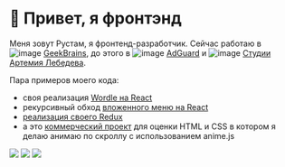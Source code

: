 # 👋 Привет, я фронтэнд

Меня зовут Рустам, я фронтенд-разработчик. Сейчас работаю в ![image](https://camo.githubusercontent.com/3def5d9c2bd72eb1731170b56d09a4a0bcdee071c7bda133d03878818480a55e/68747470733a2f2f6472616c6578616e6472612e72752f636f6d6d6f6e2f67622e737667) [GeekBrains](https://gb.ru), до этого в ![image](https://camo.githubusercontent.com/709e51fabf3d508adff2a65c543259fe8960ab04610fbea613c62bab2db77932/68747470733a2f2f6472616c6578616e6472612e72752f636f6d6d6f6e2f616467756172642e737667) [AdGuard](https://adguard.com) и ![image](https://camo.githubusercontent.com/16f028d3a832a1cfd8349cd9001806e40b54c640144a6a4e5eb874aa21e13ca8/68747470733a2f2f6472616c6578616e6472612e72752f636f6d6d6f6e2f616c732e737667) [Студии Артемия Лебедева](https://artlebedev.ru).

Пара примеров моего кода: 
- своя реализация [Wordle на React](https://github.com/gatinrustam/wordle)
- рекурсивный обход [вложенного меню на React](https://gatinrustam.github.io/react-tree-menu/)
- [реализация своего Redux](#)
- а это [коммерческий проект](https://github.com/gatinrustam/telo) для оценки HTML и CSS в котором я делаю анимаю по скроллу с использованием anime.js

![](http://github-profile-summary-cards.vercel.app/api/cards/repos-per-language?username=gatinrustam&theme=default)
![](http://github-profile-summary-cards.vercel.app/api/cards/productive-time?username=gatinrustam&theme=default&utcOffset=8)
![](http://github-profile-summary-cards.vercel.app/api/cards/profile-details?username=gatinrustam&theme=default)
